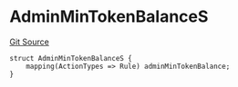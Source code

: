# AdminMinTokenBalanceS
[Git Source](https://github.com/thrackle-io/tron/blob/fa1f71d854feb4f93c1bbe77dbe731527e9e3d00/src/client/token/handler/diamond/RuleStorage.sol)


```solidity
struct AdminMinTokenBalanceS {
    mapping(ActionTypes => Rule) adminMinTokenBalance;
}
```

